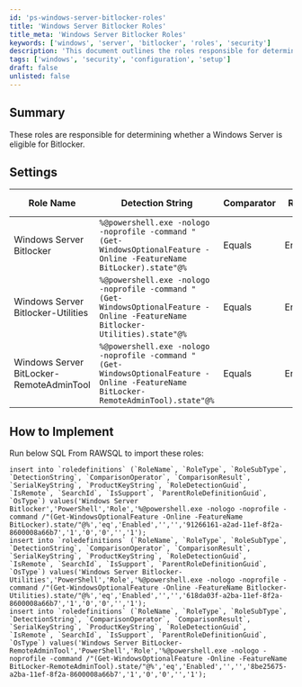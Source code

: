 ```yaml
---
id: 'ps-windows-server-bitlocker-roles'
title: 'Windows Server Bitlocker Roles'
title_meta: 'Windows Server Bitlocker Roles'
keywords: ['windows', 'server', 'bitlocker', 'roles', 'security']
description: 'This document outlines the roles responsible for determining the eligibility of Windows Server for Bitlocker. It includes detailed detection strings, comparators, and the applicable operating systems for each role, along with SQL commands to implement these roles.'
tags: ['windows', 'security', 'configuration', 'setup']
draft: false
unlisted: false
---
```

## Summary

These roles are responsible for determining whether a Windows Server is eligible for Bitlocker.

## Settings

| Role Name                                     | Detection String                                                                                                       | Comparator | Result  | Applicable OS |
|-----------------------------------------------|-----------------------------------------------------------------------------------------------------------------------|------------|---------|----------------|
| Windows Server Bitlocker                      | `%@powershell.exe -nologo -noprofile -command "(Get-WindowsOptionalFeature -Online -FeatureName BitLocker).state"@%` | Equals     | Enabled | Windows        |
| Windows Server Bitlocker-Utilities            | `%@powershell.exe -nologo -noprofile -command "(Get-WindowsOptionalFeature -Online -FeatureName Bitlocker-Utilities).state"@%` | Equals     | Enabled | Windows        |
| Windows Server BitLocker-RemoteAdminTool     | `%@powershell.exe -nologo -noprofile -command "(Get-WindowsOptionalFeature -Online -FeatureName BitLocker-RemoteAdminTool).state"@%` | Equals     | Enabled | Windows        |

## How to Implement

Run below SQL From RAWSQL to import these roles:

```
insert into `roledefinitions` (`RoleName`, `RoleType`, `RoleSubType`, `DetectionString`, `ComparisonOperator`, `ComparisonResult`, `SerialKeyString`, `ProductKeyString`, `RoleDetectionGuid`, `IsRemote`, `SearchId`, `IsSupport`, `ParentRoleDefinitionGuid`, `OsType`) values('Windows Server Bitlocker','PowerShell','Role','%@powershell.exe -nologo -noprofile -command /"(Get-WindowsOptionalFeature -Online -FeatureName BitLocker).state/"@%','eq','Enabled','','','91266161-a2ad-11ef-8f2a-8600008a66b7','1','0','0','','1');
insert into `roledefinitions` (`RoleName`, `RoleType`, `RoleSubType`, `DetectionString`, `ComparisonOperator`, `ComparisonResult`, `SerialKeyString`, `ProductKeyString`, `RoleDetectionGuid`, `IsRemote`, `SearchId`, `IsSupport`, `ParentRoleDefinitionGuid`, `OsType`) values('Windows Server Bitlocker-Utilities','PowerShell','Role','%@powershell.exe -nologo -noprofile -command /"(Get-WindowsOptionalFeature -Online -FeatureName Bitlocker-Utilities).state/"@%','eq','Enabled','','','618da03f-a2ba-11ef-8f2a-8600008a66b7','1','0','0','','1');
insert into `roledefinitions` (`RoleName`, `RoleType`, `RoleSubType`, `DetectionString`, `ComparisonOperator`, `ComparisonResult`, `SerialKeyString`, `ProductKeyString`, `RoleDetectionGuid`, `IsRemote`, `SearchId`, `IsSupport`, `ParentRoleDefinitionGuid`, `OsType`) values('Windows Server BitLocker-RemoteAdminTool','PowerShell','Role','%@powershell.exe -nologo -noprofile -command /"(Get-WindowsOptionalFeature -Online -FeatureName BitLocker-RemoteAdminTool).state/"@%','eq','Enabled','','','8be25675-a2ba-11ef-8f2a-8600008a66b7','1','0','0','','1');
```



